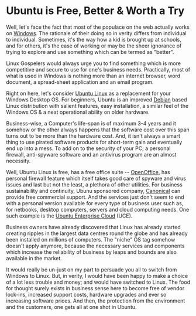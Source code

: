# Ubuntu is Free, Better & Worth a Try

Well, let's face the fact that most of the populace on the web actually works on <a href="http://www.microsoft.com/windows/">Windows</a>. The rationale of their doing so in verity differs from individual to individual. Sometimes, it's the way how a kid is brought up at schools, and for others, it's the ease of working or may be the sheer ignorance of trying to explore and use something which can be termed as "better".

Linux Gospelers would always urge you to find something which is more competitive and secure to use for one's business needs. Practically, most of what is used in Windows is nothing more than an internet browser, word document, a spread-sheet application and an email program.

Right on here, let's consider <a href="http://www.ubuntu.com/">Ubuntu Linux</a> as a replacement for your Windows Desktop OS. For beginners, Ubuntu is an improved <a href="http://www.debian.com">Debian</a> based Linux distribution with salient features, easy installation, a similar feel of the Windows OS & a neat operational ability on older hardware. 

Business-wise, a Computer's life-span is of maximum 3-4 years and it somehow or the other always happens that the software cost over this span turns out to be more than the hardware cost. And, it isn't always a smart thing to use pirated software products for short-term gain and eventually end up into a mess. To add on to the security of your PC; a personal firewall, anti-spyware software and an antivirus program are an almost necessity. 

Well, Ubuntu Linux is free, has a free office suite -- <a href="http://www.openoffice.org/">OpenOffice</a>, has personal firewall feature which itself takes good care of spyware and virus issues and last but not the least, a plethora of other utilities. For business sustainability and continuity, Ubunu sponsored company, <a href="http://www.canonical.com/">Canonical</a> can provide free commercial support. And the services just don't seem to end with a personal version available for every type of business user such as, for netbooks, desktop computers, servers and cloud computing needs. One such example is the <a href="http://www.ubuntu.com/cloud">Ubuntu Enterprise Cloud</a> (UCE). 

Business owners have already discovered that Linux has already started creating ripples in the largest data centres round the globe and has already been installed on millions of computers. The "niche" OS tag somehow doesn't apply anymore, because the necessary services and components which increase the reliability of business by leaps and bounds are also available in the market.

It would really be un-just on my part to persuade you all to switch from Windows to Linux. But, in verity, I would have been happy to make a choice of a lot less trouble and money; and would have switched to Linux. The food for thought surely exists in business sense here to become free of vendor lock-ins, increased support costs, hardware upgrades and ever so increasing software prices. And then, the protection from the environment and the customers, one gets all at one shot in Ubuntu. 
